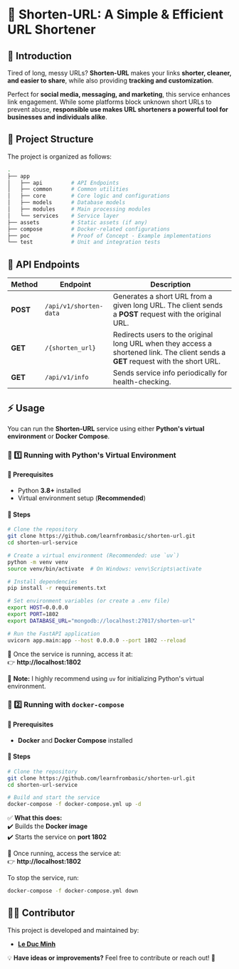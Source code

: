 
# **🚀 Shorten-URL: A Simple & Efficient URL Shortener**  

## **🔗 Introduction**  
Tired of long, messy URLs? **Shorten-URL** makes your links **shorter, cleaner, and easier to share**, while also providing **tracking and customization**.  

Perfect for **social media, messaging, and marketing**, this service enhances link engagement. While some platforms block unknown short URLs to prevent abuse, **responsible use makes URL shorteners a powerful tool for businesses and individuals alike**.  


## **📂 Project Structure**  
The project is organized as follows:  

```bash
.
├── app
│   ├── api         # API Endpoints
│   ├── common      # Common utilities
│   ├── core        # Core logic and configurations
│   ├── models      # Database models
│   ├── modules     # Main processing modules
│   └── services    # Service layer
├── assets          # Static assets (if any)
├── compose         # Docker-related configurations
├── poc             # Proof of Concept - Example implementations
└── test            # Unit and integration tests
```

## **📡 API Endpoints**  

| **Method** | **Endpoint**           | **Description**                                                                                                                    |
|-----------|----------------------|----------------------------------------------------------------------------------------------------------------------------------|
| **POST**  | `/api/v1/shorten-data` | Generates a short URL from a given long URL. The client sends a **POST** request with the original URL.                            |
| **GET**   | `/{shorten_url}`       | Redirects users to the original long URL when they access a shortened link. The client sends a **GET** request with the short URL. |
| **GET**   | `/api/v1/info`         | Sends service info periodically for health-checking.                                                                              |


## **⚡ Usage**  

You can run the **Shorten-URL** service using either **Python's virtual environment** or **Docker Compose**.


### **🐍 1️⃣ Running with Python's Virtual Environment**  

#### **🔹 Prerequisites**  
- Python **3.8+** installed  
- Virtual environment setup (**Recommended**)  

#### **🔹 Steps**  

```bash
# Clone the repository
git clone https://github.com/learnfrombasic/shorten-url.git
cd shorten-url-service

# Create a virtual environment (Recommended: use `uv`)
python -m venv venv
source venv/bin/activate  # On Windows: venv\Scripts\activate

# Install dependencies
pip install -r requirements.txt

# Set environment variables (or create a .env file)
export HOST=0.0.0.0
export PORT=1802
export DATABASE_URL="mongodb://localhost:27017/shorten-url"

# Run the FastAPI application
uvicorn app.main:app --host 0.0.0.0 --port 1802 --reload
```

🔹 Once the service is running, access it at:  
👉 **http://localhost:1802**  

📌 **Note:** I highly recommend using `uv` for initializing Python's virtual environment.


### **🐳 2️⃣ Running with `docker-compose`**  

#### **🔹 Prerequisites**  
- **Docker** and **Docker Compose** installed  

#### **🔹 Steps**  

```bash
# Clone the repository
git clone https://github.com/learnfrombasic/shorten-url.git
cd shorten-url-service

# Build and start the service
docker-compose -f docker-compose.yml up -d
```

✅ **What this does:**  
✔️ Builds the **Docker image**  
✔️ Starts the service on **port 1802**  

🔹 Once running, access the service at:  
👉 **http://localhost:1802**  

To stop the service, run:
```bash
docker-compose -f docker-compose.yml down
```

## **👨‍💻 Contributor**  
This project is developed and maintained by:  
- **[Le Duc Minh](https://github.com/MinLee0210)**  

💡 **Have ideas or improvements?** Feel free to contribute or reach out! 🚀  
